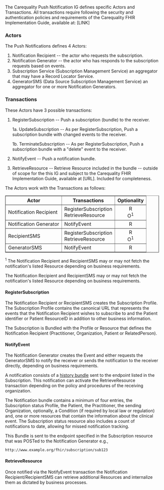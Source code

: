 The Carequality Push Notification IG defines specific Actors and Transactions. All transactions require following the security and authentication policies and requirements of the Carequality FHIR Implementation Guide, available at: [LINK]

### Actors

The Push Notifications defines 4 Actors:

1. Notification Recipient -- the actor who requests the subscription.
2. Notification Generator -- the actor who has responds to the subscription requests based on events.
3. Subscription Service (Subscription Management Service) an aggregator that may have a Record Locator Service.
4. GeneratorSMS (Data Source Subscription Management Service) an aggregator for one or more Notification Generators.

### Transactions

These Actors have 3 possible transactions:

1. RegisterSubscription -- Push a subscription (bundle) to the receiver.

   1a. UpdateSubscription -- As per RegisterSubscription, Push a subscription bundle with changed events to the receiver.

   1b. TerminateSubscription -- As per RegisterSubscription, Push a subscription bundle with a "delete" event to the receiver.
2. NotifyEvent -- Push a notification bundle.
3. RetrieveResource -- Retrieve Resource included in the bundle -- outside of scope for the this IG and subject to the Carequality FHIR Implementation Guide, available at [URL]. Included for completeness.

The Actors work with the Transactions as follows:

<table border=1>
<thead>
<tr>
<th>Actor</th>
<th>Transactions</th>
<th style="text-align:center">Optionality</th>
</tr>
</thead>
<tbody>
<tr>
<td>Notification Recipient</td>
<td>RegisterSubscription<br>RetrieveResource</td>
<td style="text-align:center">R<BR>O<sup>1</sup></td>
</tr>
<tr>
<td>Notification Generator</td>
<td>NotifyEvent</td>
<td style="text-align:center">R</td>
</tr>
<tr>
<td>RecipientSMS</td>
<td>RegisterSubscription<br>RetrieveResource</td>
<td style="text-align:center">R<BR>O<sup>1</sup></td>
</tr>
<tr>
<td>GeneratorSMS</td>
<td>NotifyEvent</td>
<td style="text-align:center">R</td>
</tr>
</tbody>
</table>

<sup>1</sup> The Notification Recipient and RecipientSMS may or may not fetch the notification's listed Resource depending on business requirements.

 The Notification Recipient and RecipientSMS may or may not fetch the notification's listed Resource depending on business requirements.

#### RegisterSubscription

The Notification Recipient or RecipientSMS creates the Subscription Profile. The Subscription Profile contains the canonical URL that represents the events that the Notification Recipient wishes to subscribe to and the Patient identifier or Patient ResourceID in addition to other business information.

The Subscription is Bundled with the Profile or Resource that defines the Notification Recipient (Practitioner, Organization, Patient or RelatedPerson).

#### NotifyEvent

The Notification Generator creates the Event and either requests the GeneratorSMS to notify the receiver or sends the notification to the receiver directly, depending on business requirements.

A notification consists of a [history bundle](http://hl7.org/fhir/http.html#history) sent to the endpoint listed in the Subscription. This notification can activate the RetrieveResource transaction depending on the policy and procedures of the receiving organization.

The Notification bundle contains a minimum of four entries, the Subscription status Profile, the Patient, the Practitioner, the sending Organization, optionally, a Condition (if required by local law or regulation) and, one or more resources that contain the information about the clinical event. The Subscription status resource also includes a count of notifications to date, allowing for missed notification tracking.

This Bundle is sent to the endpoint specified in the Subscription resource that was POSTed to the Notification Generator e.g.,

`http://www.example.org/fhir/subscription/sub123`

#### RetrieveResource

Once notified via the NotifyEvent transaction the Notification Recipient/RecipientSMS can retrieve additional Resources and internalize them as dictated by business processes.

